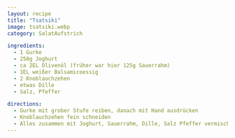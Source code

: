 ```yaml
---
layout: recipe
title: "Tsatsiki"
image: tsatsiki.webp
category: SalatAufstrich

ingredients:
  - 1 Gurke
  - 250g Joghurt
  - ca 2EL Olivenöl (früher war hier 125g Sauerrahm)
  - 1EL weißer Balsamicoessig
  - 2 Knoblauchzehen
  - etwas Dille
  - Salz, Pfeffer

directions:
  - Gurke mit grober Stufe reiben, danach mit Hand ausdrücken
  - Knoblauchzehen fein schneiden
  - Alles zusammen mit Joghurt, Sauerrahm, Dille, Salz Pfeffer vermischen und abschmecken
---
```


